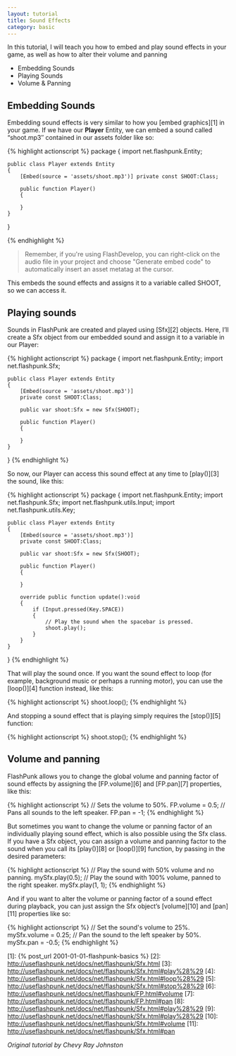 ```yaml
---
layout: tutorial
title: Sound Effects
category: basic
---
```


In this tutorial, I will teach you how to embed and play sound effects in your game, as well as how to alter their volume and panning 

 - Embedding Sounds
 - Playing Sounds
 - Volume & Panning

Embedding Sounds
--

Embedding sound effects is very similar to how you [embed graphics][1] in your game. If we have our **Player** Entity, we can embed a sound called “shoot.mp3″ contained in our assets folder like so:

{% highlight actionscript %}
package
{
	import net.flashpunk.Entity;

	public class Player extends Entity
	{
		[Embed(source = 'assets/shoot.mp3')] private const SHOOT:Class;

		public function Player()
		{

		}
	}
}

{% endhighlight %}
> Remember, if you're using FlashDevelop, you can right-click on the audio file in your
> project and choose "Generate embed code" to automatically insert an
> asset metatag at the cursor.

This embeds the sound effects and assigns it to a variable called SHOOT, so we can access it.

Playing sounds
--
Sounds in FlashPunk are created and played using [Sfx][2] objects. Here, I’ll create a Sfx object from our embedded sound and assign it to a variable in our Player:

{% highlight actionscript %}
package
{
	import net.flashpunk.Entity;
	import net.flashpunk.Sfx;

	public class Player extends Entity
	{
		[Embed(source = 'assets/shoot.mp3')]
		private const SHOOT:Class;

		public var shoot:Sfx = new Sfx(SHOOT);

		public function Player()
		{

		}
	}
}
{% endhighlight %}

So now, our Player can access this sound effect at any time to [play()][3] the sound, like this:

{% highlight actionscript %}
package
{
	import net.flashpunk.Entity;
	import net.flashpunk.Sfx;
	import net.flashpunk.utils.Input;
	import net.flashpunk.utils.Key;

	public class Player extends Entity
	{
		[Embed(source = 'assets/shoot.mp3')]
		private const SHOOT:Class;

		public var shoot:Sfx = new Sfx(SHOOT);

		public function Player()
		{

		}

		override public function update():void
		{
			if (Input.pressed(Key.SPACE))
			{
				// Play the sound when the spacebar is pressed.
				shoot.play();
			}
		}
	}
}
{% endhighlight %}

That will play the sound once. If you want the sound effect to loop (for example, background music or perhaps a running motor), you can use the [loop()][4] function instead, like this:

{% highlight actionscript %}
shoot.loop();
{% endhighlight %}

And stopping a sound effect that is playing simply requires the [stop()][5] function:

{% highlight actionscript %}
shoot.stop();
{% endhighlight %}

Volume and panning
--


FlashPunk allows you to change the global volume and panning factor of sound effects by assigning the [FP.volume][6] and [FP.pan][7] properties, like this:

{% highlight actionscript %}
// Sets the volume to 50%.
FP.volume = 0.5;
// Pans all sounds to the left speaker.
FP.pan = -1;
{% endhighlight %}

But sometimes you want to change the volume or panning factor of an individually playing sound effect, which is also possible using the Sfx class. If you have a Sfx object, you can assign a volume and panning factor to the sound when you call its [play()][8] or [loop()][9] function, by passing in the desired parameters:

{% highlight actionscript %}
// Play the sound with 50% volume and no panning.
mySfx.play(0.5); // Play the sound with 100% volume, panned to the right speaker.
mySfx.play(1, 1);
{% endhighlight %}

And if you want to alter the volume or panning factor of a sound effect during playback, you can just assign the Sfx object’s [volume][10] and [pan][11] properties like so:

{% highlight actionscript %}
// Set the sound's volume to 25%.
mySfx.volume = 0.25;
// Pan the sound to the left speaker by 50%.
mySfx.pan = -0.5;
{% endhighlight %}

  [1]: {% post_url 2001-01-01-flashpunk-basics %}
  [2]: http://useflashpunk.net/docs/net/flashpunk/Sfx.html
  [3]: http://useflashpunk.net/docs/net/flashpunk/Sfx.html#play%28%29
  [4]: http://useflashpunk.net/docs/net/flashpunk/Sfx.html#loop%28%29
  [5]: http://useflashpunk.net/docs/net/flashpunk/Sfx.html#stop%28%29
  [6]: http://useflashpunk.net/docs/net/flashpunk/FP.html#volume
  [7]: http://useflashpunk.net/docs/net/flashpunk/FP.html#pan
  [8]: http://useflashpunk.net/docs/net/flashpunk/Sfx.html#play%28%29
  [9]: http://useflashpunk.net/docs/net/flashpunk/Sfx.html#play%28%29
  [10]: http://useflashpunk.net/docs/net/flashpunk/Sfx.html#volume
  [11]: http://useflashpunk.net/docs/net/flashpunk/Sfx.html#pan

*Original tutorial by Chevy Ray Johnston*
